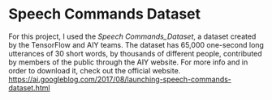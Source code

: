 # Speech Commands Dataset
For this project, I used the _Speech Commands_Dataset_, a dataset created by the TensorFlow and AIY teams. The dataset has 65,000 one-second long utterances of 30 short words, by thousands of different people, contributed by members of the public through the AIY website. For more info and in order to download it, check out the official website. https://ai.googleblog.com/2017/08/launching-speech-commands-dataset.html
